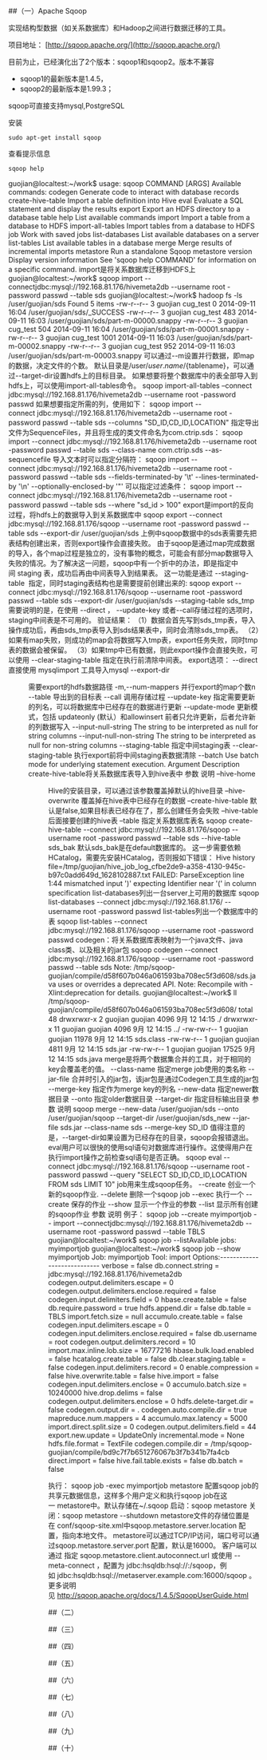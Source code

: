 ##（一）Apache Sqoop

实现结构型数据（如关系数据库）和Hadoop之间进行数据迁移的工具。

项目地址： [http://sqoop.apache.org/](http://sqoop.apache.org/)

目前为止，已经演化出了2个版本：sqoop1和sqoop2。版本不兼容

* sqoop1的最新版本是1.4.5，
* sqoop2的最新版本是1.99.3；


sqoop可直接支持mysql,PostgreSQL

安装 

	sudo apt-get install sqoop

查看提示信息

	sqoop help

guojian@localtest:~/work$ 
usage: sqoop COMMAND [ARGS]
Available commands:
codegen            Generate code to interact with database records
create-hive-table  Import a table definition into Hive
eval               Evaluate a SQL statement and display the results
export             Export an HDFS directory to a database table
help               List available commands
import             Import a table from a database to HDFS
import-all-tables  Import tables from a database to HDFS
job                Work with saved jobs
list-databases     List available databases on a server
list-tables        List available tables in a database
merge              Merge results of incremental imports
metastore          Run a standalone Sqoop metastore
version            Display version information
See 'sqoop help COMMAND' for information on a specific command.
import是将关系数据库迁移到HDFS上
guojian@localtest:~/work$ sqoop import --connectjdbc:mysql://192.168.81.176/hivemeta2db --username root -password passwd --table sds
guojian@localtest:~/work$ hadoop fs -ls /user/guojian/sds
Found 5 items
-rw-r--r--   3 guojian cug_test          0 2014-09-11 16:04 /user/guojian/sds/_SUCCESS
-rw-r--r--   3 guojian cug_test        483 2014-09-11 16:03 /user/guojian/sds/part-m-00000.snappy
-rw-r--r--   3 guojian cug_test        504 2014-09-11 16:04 /user/guojian/sds/part-m-00001.snappy
-rw-r--r--   3 guojian cug_test       1001 2014-09-11 16:03 /user/guojian/sds/part-m-00002.snappy
-rw-r--r--   3 guojian cug_test        952 2014-09-11 16:03 /user/guojian/sds/part-m-00003.snappy
可以通过--m设置并行数据，即map的数据，决定文件的个数。
默认目录是/user/${user.name}/${tablename}，可以通过--target-dir设置hdfs上的目标目录。
如果想要将整个数据库中的表全部导入到hdfs上，可以使用import-all-tables命令。
sqoop import-all-tables –connect jdbc:mysql://192.168.81.176/hivemeta2db --username root -password passwd
如果想要指定所需的列，使用如下：
sqoop import --connect jdbc:mysql://192.168.81.176/hivemeta2db --username root -password passwd --table sds --columns "SD_ID,CD_ID,LOCATION"
指定导出文件为SequenceFiles，并且将生成的类文件命名为com.ctrip.sds：
sqoop import --connect    jdbc:mysql://192.168.81.176/hivemeta2db --username root -password passwd --table sds --class-name com.ctrip.sds --as-sequencefile
导入文本时可以指定分隔符：
sqoop import --connect jdbc:mysql://192.168.81.176/hivemeta2db --username root -password passwd --table sds --fields-terminated-by '\t' --lines-terminated-by '\n' --optionally-enclosed-by '\"'
可以指定过滤条件：
sqoop import --connect jdbc:mysql://192.168.81.176/hivemeta2db --username root -password passwd --table sds --where "sd_id > 100"
export是import的反向过程，将hdfs上的数据导入到关系数据库中
sqoop export --connect jdbc:mysql://192.168.81.176/sqoop --username root -password passwd --table sds --export-dir /user/guojian/sds
上例中sqoop数据中的sds表需要先把表结构创建出来，否则export操作会直接失败。
由于sqoop是通过map完成数据的导入，各个map过程是独立的，没有事物的概念，可能会有部分map数据导入失败的情况。为了解决这一问题，sqoop中有一个折中的办法，即是指定中间 staging 表，成功后再由中间表导入到结果表。
这一功能是通过 --staging-table <staging-table-name> 指定，同时staging表结构也是需要提前创建出来的:
sqoop export --connect jdbc:mysql://192.168.81.176/sqoop --username root -password passwd --table sds --export-dir /user/guojian/sds --staging-table sds_tmp
需要说明的是，在使用 --direct ， --update-key 或者--call存储过程的选项时，staging中间表是不可用的。
验证结果：
（1）数据会首先写到sds_tmp表，导入操作成功后，再由sds_tmp表导入到sds结果表中，同时会清除sds_tmp表。
（2）如果有map失败，则成功的map会将数据写入tmp表，export任务失败，同时tmp表的数据会被保留。
（3）如果tmp中已有数据，则此export操作会直接失败，可以使用 --clear-staging-table 指定在执行前清除中间表。
export选项：
--direct	直接使用 mysqlimport 工具导入mysql
--export-dir <dir>	需要export的hdfs数据路径
-m,--num-mappers <n>	并行export的map个数n
--table <table-name>	导出到的目标表
--call <stored-proc-name>	调用存储过程
--update-key <col-name>	指定需要更新的列名，可以将数据库中已经存在的数据进行更新
--update-mode <mode>	更新模式，包括 updateonly (默认）和allowinsert
前者只允许更新，后者允许新的列数据写入	
--input-null-string <null-string>	The string to be interpreted as null for string columns
--input-null-non-string <null-string>	The string to be interpreted as null for non-string columns
--staging-table <staging-table-name>	指定中间staging表
--clear-staging-table	执行export前将中间staging表数据清除
--batch	Use batch mode for underlying statement execution.
Argument	Description
create-hive-table将关系数据库表导入到hive表中
参数	说明
–hive-home <dir>	Hive的安装目录，可以通过该参数覆盖掉默认的hive目录
–hive-overwrite	覆盖掉在hive表中已经存在的数据
–create-hive-table	默认是false,如果目标表已经存在了，那么创建任务会失败
–hive-table	后面接要创建的hive表
–table	指定关系数据库表名
sqoop create-hive-table --connect jdbc:mysql://192.168.81.176/sqoop --username root -password passwd --table sds --hive-table sds_bak
默认sds_bak是在default数据库的。
这一步需要依赖HCatalog，需要先安装HCatalog，否则报如下错误：
Hive history file=/tmp/guojian/hive_job_log_cfbe2de9-a358-4130-945c-b97c0add649d_1628102887.txt
FAILED: ParseException line 1:44 mismatched input ')' expecting Identifier near '(' in column specification
list-databases列出一台server上可用的数据库
sqoop list-databases --connect jdbc:mysql://192.168.81.176/ --username root -password passwd
list-tables列出一个数据库中的表
sqoop list-tables --connect jdbc:mysql://192.168.81.176/sqoop --username root -password passwd
codegen：将关系数据库表映射为一个java文件、java class类、以及相关的jar包
sqoop codegen --connect jdbc:mysql://192.168.81.176/sqoop --username root -password passwd --table sds
Note: /tmp/sqoop-guojian/compile/d58f607b046a061593ba708ec5f3d608/sds.java uses or overrides a deprecated API.
Note: Recompile with -Xlint:deprecation for details.
guojian@localtest:~/work$ ll /tmp/sqoop-guojian/compile/d58f607b046a061593ba708ec5f3d608/
total 48
drwxrwxr-x  2 guojian guojian  4096  9月 12 14:15 ./
drwxrwxr-x 11 guojian guojian  4096  9月 12 14:15 ../
-rw-rw-r--  1 guojian guojian 11978  9月 12 14:15 sds.class
-rw-rw-r--  1 guojian guojian  4811  9月 12 14:15 sds.jar
-rw-rw-r--  1 guojian guojian 17525  9月 12 14:15 sds.java
merge是将两个数据集合并的工具，对于相同的key会覆盖老的值。
--class-name <class>	指定merge job使用的类名称
--jar-file <file>	合并时引入的jar包，该jar包是通过Codegen工具生成的jar包
--merge-key <col>	指定作为merge key的列名
--new-data <path>	指定newer数据目录
--onto <path>	指定older数据目录
--target-dir <path>	指定目标输出目录
参数	说明
sqoop merge --new-data /user/guojian/sds --onto /user/guojian/sqoop --target-dir /user/guojian/sds_new --jar-file sds.jar --class-name sds --merge-key SD_ID
值得注意的是，--target-dir如果设置为已经存在的目录，sqoop会报错退出。
eval用户可以很快的使用sql语句对数据库进行操作。这使得用户在执行import操作之前检查sql语句是否正确。
sqoop eval --connect jdbc:mysql://192.168.81.176/sqoop --username root -password passwd --query "SELECT SD_ID,CD_ID,LOCATION FROM sds LIMIT 10"
job用来生成sqoop任务。
--create <job-id>	创业一个新的sqoop作业.
--delete <job-id>	删除一个sqoop job
--exec <job-id>	执行一个 --create 保存的作业
--show <job-id>	显示一个作业的参数
--list	显示所有创建的sqoop作业
参数	说明
例子：
sqoop job --create myimportjob -- import --connectjdbc:mysql://192.168.81.176/hivemeta2db --username root -password passwd --table TBLS
guojian@localtest:~/work$ sqoop job --listAvailable jobs:
  myimportjob
guojian@localtest:~/work$ sqoop job --show myimportjob
Job: myimportjob
Tool: import
Options:----------------------------
verbose = false
db.connect.string =     jdbc:mysql://192.168.81.176/hivemeta2db
codegen.output.delimiters.escape = 0
codegen.output.delimiters.enclose.required = false
codegen.input.delimiters.field = 0
hbase.create.table = false
db.require.password = true
hdfs.append.dir = false
db.table = TBLS
import.fetch.size = null
accumulo.create.table = false
codegen.input.delimiters.escape = 0
codegen.input.delimiters.enclose.required = false
db.username = root
codegen.output.delimiters.record = 10
import.max.inline.lob.size = 16777216
hbase.bulk.load.enabled = false
hcatalog.create.table = false
db.clear.staging.table = false
codegen.input.delimiters.record = 0
enable.compression = false
hive.overwrite.table = false
hive.import = false
codegen.input.delimiters.enclose = 0
accumulo.batch.size = 10240000
hive.drop.delims = false
codegen.output.delimiters.enclose = 0
hdfs.delete-target.dir = false
codegen.output.dir = .
codegen.auto.compile.dir = true
mapreduce.num.mappers = 4
accumulo.max.latency = 5000
import.direct.split.size = 0
codegen.output.delimiters.field = 44
export.new.update = UpdateOnly
incremental.mode = None
hdfs.file.format = TextFile
codegen.compile.dir = /tmp/sqoop-guojian/compile/bd9c7f7b651276067b3f7b341b7fa4cb
direct.import = false
hive.fail.table.exists = false
db.batch = false

执行：
sqoop job -exec myimportjob
metastore 配置sqoop job的共享元数据信息，这样多个用户定义和执行sqoop job在这一 metastore中。默认存储在~/.sqoop
启动：sqoop metastore
关闭：sqoop metastore --shutdown
metastore文件的存储位置是在 conf/sqoop-site.xml中sqoop.metastore.server.location 配置，指向本地文件。
metastore可以通过TCP/IP访问，端口号可以通过sqoop.metastore.server.port 配置，默认是16000。
客户端可以通过 指定 sqoop.metastore.client.autoconnect.url 或使用 --meta-connect ，配置为 jdbc:hsqldb:hsql://<server-name>:<port>/sqoop，例如 jdbc:hsqldb:hsql://metaserver.example.com:16000/sqoop 。
更多说明见 http://sqoop.apache.org/docs/1.4.5/SqoopUserGuide.html

##（二）

##（三）

##（四）

##（五）

##（六）

##（七）

##（八）

##（九）

##（十）